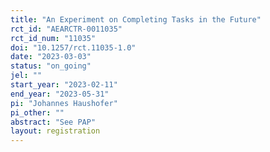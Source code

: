 ```yaml
---
title: "An Experiment on Completing Tasks in the Future"
rct_id: "AEARCTR-0011035"
rct_id_num: "11035"
doi: "10.1257/rct.11035-1.0"
date: "2023-03-03"
status: "on_going"
jel: ""
start_year: "2023-02-11"
end_year: "2023-05-31"
pi: "Johannes Haushofer"
pi_other: ""
abstract: "See PAP"
layout: registration
---
```



